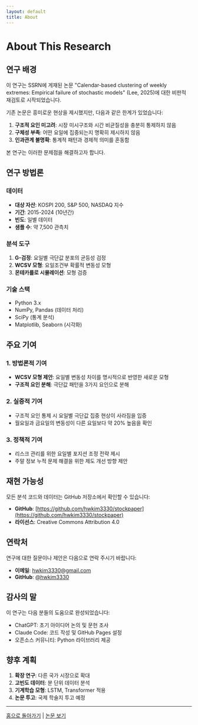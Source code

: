 ```yaml
---
layout: default
title: About
---
```


# About This Research

## 연구 배경

이 연구는 SSRN에 게재된 논문 "Calendar-based clustering of weekly extremes: Empirical failure of stochastic models" (Lee, 2025)에 대한 비판적 재검토로 시작되었습니다.

기존 논문은 흥미로운 현상을 제시했지만, 다음과 같은 한계가 있었습니다:

1. **구조적 요인 미고려**: 시장 미시구조와 시간 비균질성을 충분히 통제하지 않음
2. **구체성 부족**: 어떤 요일에 집중되는지 명확히 제시하지 않음
3. **인과관계 불명확**: 통계적 패턴과 경제적 의미를 혼동함

본 연구는 이러한 문제점을 해결하고자 합니다.

## 연구 방법론

### 데이터

- **대상 자산**: KOSPI 200, S&P 500, NASDAQ 지수
- **기간**: 2015-2024 (10년간)
- **빈도**: 일별 데이터
- **샘플 수**: 약 7,500 관측치

### 분석 도구

1. **G-검정**: 요일별 극단값 분포의 균등성 검정
2. **WCSV 모형**: 요일조건부 확률적 변동성 모형
3. **몬테카를로 시뮬레이션**: 모형 검증

### 기술 스택

- Python 3.x
- NumPy, Pandas (데이터 처리)
- SciPy (통계 분석)
- Matplotlib, Seaborn (시각화)

## 주요 기여

### 1. 방법론적 기여

- **WCSV 모형 제안**: 요일별 변동성 차이를 명시적으로 반영한 새로운 모형
- **구조적 요인 분해**: 극단값 패턴을 3가지 요인으로 분해

### 2. 실증적 기여

- 구조적 요인 통제 시 요일별 극단값 집중 현상이 사라짐을 입증
- 월요일과 금요일의 변동성이 다른 요일보다 약 20% 높음을 확인

### 3. 정책적 기여

- 리스크 관리를 위한 요일별 포지션 조정 전략 제시
- 주말 정보 누적 문제 해결을 위한 제도 개선 방향 제안

## 재현 가능성

모든 분석 코드와 데이터는 GitHub 저장소에서 확인할 수 있습니다:

- **GitHub**: [https://github.com/hwkim3330/stockpaper](https://github.com/hwkim3330/stockpaper)
- **라이선스**: Creative Commons Attribution 4.0

## 연락처

연구에 대한 질문이나 제안은 다음으로 연락 주시기 바랍니다:

- **이메일**: hwkim3330@gmail.com
- **GitHub**: [@hwkim3330](https://github.com/hwkim3330)

## 감사의 말

이 연구는 다음 분들의 도움으로 완성되었습니다:

- ChatGPT: 초기 아이디어 논의 및 문헌 조사
- Claude Code: 코드 작성 및 GitHub Pages 설정
- 오픈소스 커뮤니티: Python 라이브러리 제공

## 향후 계획

1. **확장 연구**: 다른 국가 시장으로 확대
2. **고빈도 데이터**: 분 단위 데이터 분석
3. **기계학습 모형**: LSTM, Transformer 적용
4. **논문 투고**: 국제 학술지 투고 예정

---

[홈으로 돌아가기](./index.html) | [논문 보기](./paper.html)
